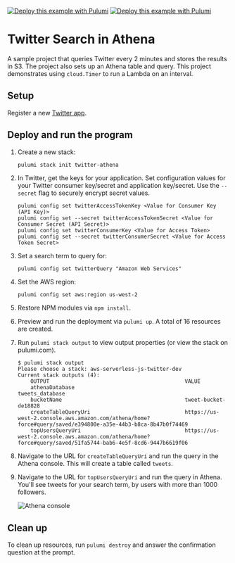 [![Deploy this example with Pulumi](https://get.pulumi.com/new/button.svg)](https://app.pulumi.com/new?template=https://github.com/pulumi/examples/blob/master/cloud-js-twitter-athena/README.md#gh-light-mode-only)
[![Deploy this example with Pulumi](https://get.pulumi.com/new/button-light.svg)](https://app.pulumi.com/new?template=https://github.com/pulumi/examples/blob/master/cloud-js-twitter-athena/README.md#gh-dark-mode-only)

# Twitter Search in Athena

A sample project that queries Twitter every 2 minutes and stores the results in S3. The project also sets up an Athena table and query. This project demonstrates using `cloud.Timer` to run a Lambda on an interval.

## Setup

Register a new [Twitter app](https://apps.twitter.com/).

## Deploy and run the program

1.  Create a new stack:

    ```
    pulumi stack init twitter-athena
    ```

1.  In Twitter, get the keys for your application. Set configuration values for your Twitter consumer key/secret and application key/secret. Use the `--secret` flag to securely encrypt secret values.

    ```
    pulumi config set twitterAccessTokenKey <Value for Consumer Key (API Key)>
    pulumi config set --secret twitterAccessTokenSecret <Value for Consumer Secret (API Secret)>
    pulumi config set twitterConsumerKey <Value for Access Token>
    pulumi config set --secret twitterConsumerSecret <Value for Access Token Secret>
    ```

1.  Set a search term to query for:

    ```
    pulumi config set twitterQuery "Amazon Web Services"
    ```

1.  Set the AWS region:

    ```bash
    pulumi config set aws:region us-west-2
    ```

1.  Restore NPM modules via `npm install`.

1.  Preview and run the deployment via `pulumi up`. A total of 16 resources are created.

1.  Run `pulumi stack output` to view output properties (or view the stack on pulumi.com).

    ```
    $ pulumi stack output
    Please choose a stack: aws-serverless-js-twitter-dev
    Current stack outputs (4):
        OUTPUT                                           VALUE
        athenaDatabase                                   tweets_database
        bucketName                                       tweet-bucket-de18828
        createTableQueryUri                              https://us-west-2.console.aws.amazon.com/athena/home?force#query/saved/e394800e-a35e-44b3-b8ca-8b47b0f74469
        topUsersQueryUri                                 https://us-west-2.console.aws.amazon.com/athena/home?force#query/saved/51fa5744-bab6-4e5f-8cd6-9447b6619f06
    ```

1.  Navigate to the URL for `createTableQueryUri` and run the query in the Athena console. This will create a table called `tweets`.

1.  Navigate to the URL for `topUsersQueryUri` and run the query in Athena. You'll see tweets for your search term, by users with more than 1000 followers.

    ![Athena console](athena-screenshot.png)

## Clean up

To clean up resources, run `pulumi destroy` and answer the confirmation question at the prompt.
